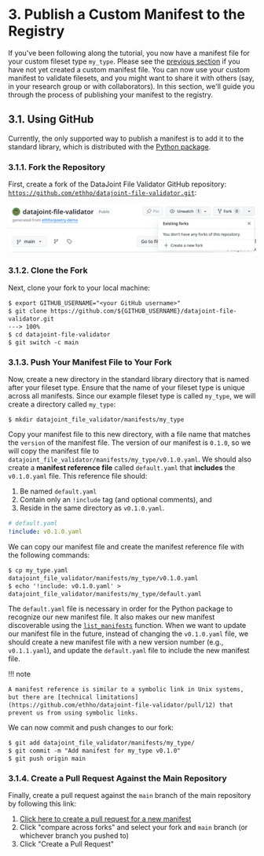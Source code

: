 # 3. Publish a Custom Manifest to the Registry

If you've been following along the tutorial, you now have a manifest file for your custom fileset type `my_type`.
Please see the [previous section](./2-manifest.md) if you have not yet created a custom manifest file.
You can now use your custom manifest to validate filesets, and you might want to share it with others (say, in your research group or with collaborators).
In this section, we'll guide you through the process of publishing your manifest to the registry.

## 3.1. Using GitHub

Currently, the only supported way to publish a manifest is to add it to the standard library, which is distributed with the [Python package](https://github.com/ethho/datajoint-file-validator.git).

### 3.1.1. Fork the Repository

First, create a fork of the DataJoint File Validator GitHub repository: [`https://github.com/ethho/datajoint-file-validator.git`](https://github.com/ethho/datajoint-file-validator.git):

![Fork the repository](../images/fork_repo.png)

### 3.1.2. Clone the Fork

Next, clone your fork to your local machine:

<!-- termynal -->

```console
$ export GITHUB_USERNAME="<your GitHub username>"
$ git clone https://github.com/${GITHUB_USERNAME}/datajoint-file-validator.git
---> 100%
$ cd datajoint-file-validator
$ git switch -c main
```

### 3.1.3. Push Your Manifest File to Your Fork

Now, create a new directory in the standard library directory that is named after your fileset type.
Ensure that the name of your fileset type is unique across all manifests.
Since our example fileset type is called `my_type`, we will create a directory called `my_type`:

<!-- termynal -->

```console
$ mkdir datajoint_file_validator/manifests/my_type
```

Copy your manifest file to this new directory, with a file name that matches the `version` of the manifest file.
The version of our manifest is `0.1.0`, so we will copy the manifest file to `datajoint_file_validator/manifests/my_type/v0.1.0.yaml`.
We should also create a **manifest reference file** called `default.yaml` that **includes** the `v0.1.0.yaml` file.
This reference file should:

1. Be named `default.yaml`
2. Contain only an `!include` tag (and optional comments), and
3. Reside in the same directory as `v0.1.0.yaml`.

```yaml
# default.yaml
!include: v0.1.0.yaml
```

We can copy our manifest file and create the manifest reference file with the following commands:

<!-- termynal -->

```console
$ cp my_type.yaml datajoint_file_validator/manifests/my_type/v0.1.0.yaml
$ echo '!include: v0.1.0.yaml' > datajoint_file_validator/manifests/my_type/default.yaml
```

The `default.yaml` file is necessary in order for the Python package to recognize our new manifest file.
It also makes our new manifest discoverable using the [`list_manifests`](./1-validate.md#16-list-available-manifests) function.
When we want to update our manifest file in the future, instead of changing the `v0.1.0.yaml` file, we should create a new manifest file with a new version number (e.g., `v0.1.1.yaml`), and update the `default.yaml` file to include the new manifest file.

!!! note

	A manifest reference is similar to a symbolic link in Unix systems, but there are [technical limitations](https://github.com/ethho/datajoint-file-validator/pull/12) that prevent us from using symbolic links.

We can now commit and push changes to our fork:

<!-- termynal -->

```console
$ git add datajoint_file_validator/manifests/my_type/
$ git commit -m "Add manifest for my_type v0.1.0"
$ git push origin main
```

### 3.1.4. Create a Pull Request Against the Main Repository

Finally, create a pull request against the `main` branch of the main repository by following this link:

1. [Click here to create a pull request for a new manifest](https://github.com/ethho/datajoint-file-validator/compare/main?template=new_manifest.md&labels=new-manifest,manifest&title=New+Manifest&assignees=ethho&is_cross_repo=1)
2. Click "compare across forks" and select your fork and `main` branch (or whichever branch you pushed to)
3. Click "Create a Pull Request"
